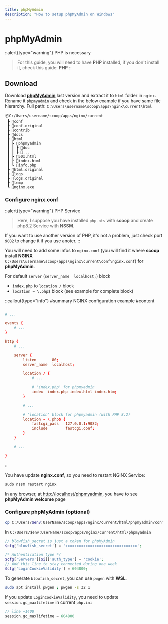 ```yaml
---
title: phpMyAdmin
description: "How to setup phpMyAdmin on Windows"
---
```


# phpMyAdmin

::alert{type="warning"}
PHP is necessary

> For this guide, you will need to have **PHP** installed, if you don't install it, check this guide: **PHP**
> ::

## Download

Download [**phpMyAdmin**](https://www.phpmyadmin.net) last version and extract it to `html` folder in `nginx`. Rename it `phpmyadmin` and check in the below example if you have same file hierarchy.
Full path: `C:\Users\username\scoop\apps\nginx\current\html`

```
📦C:/Users/username/scoop/apps/nginx/current
 ┣ 📂conf
 ┣ 📂conf.original
 ┣ 📂contrib
 ┣ 📂docs
 ┣ 📂html
 ┃ ┣ 📂phpmyadmin
 ┃ ┃ ┣ 📂doc
 ┃ ┃ ┣ 📂...
 ┃ ┣ 📜50x.html
 ┃ ┣ 📜index.html
 ┃ ┗ 📜info.php
 ┣ 📂html.original
 ┣ 📂logs
 ┣ 📂logs.original
 ┣ 📂temp
 ┗ 📜nginx.exe
```

### Configure nginx.conf

::alert{type="warning"}
PHP Service

> Here, I suppose you have installed `php-nts` with **scoop** and create php8.2 Service with **NSSM**.

If you want to use another version of PHP, it's not a problem, just check port `9082` to change it if you use anoter.
::

You will need to add some infos to `nginx.conf` (you will find it where **scoop** install **NGINX** `C:\Users\username\scoop\apps\nginx\current\conf\nginx.conf`) for **phpMyAdmin**.

For default `server` (`server_name  localhost;`) block

- `index.php` to `location /` block
- `location ~ \.php$` block (see example for complete block)

::callout{type="info"}
#summary
NGINX configuration example
#content

```nginx:C:\Users\username\scoop\apps\nginx\current\conf\nginx.conf

# ...

events {
    # ...
}

http {
    # ...

    server {
        listen       80;
        server_name  localhost;

        location / {
            # ...

            # 'index.php' for phpmyadmin
            index  index.php index.html index.htm;
        }

        # ...

        # 'location' block for phpmyadmin (with PHP 8.2)
        location ~ \.php$ {
            fastcgi_pass   127.0.0.1:9082;
            include        fastcgi.conf;
        }
    }

    # ...

}
```

::

You have update **nginx.conf**, so you need to restart NGINX Service:

```powershell [PowerShell]
sudo nssm restart nginx
```

In any browser, at <http://localhost/phpmyadmin>, you have to see **phpMyAdmin welcome** page

### Configure phpMyAdmin (optional)

```sh
cp C:/Users/$env:UserName/scoop/apps/nginx/current/html/phpmyadmin/config.sample.inc.php C:/Users/$env:UserName/scoop/apps/nginx/current/html/phpmyadmin/config.inc.php
```

In `C:/Users/$env:UserName/scoop/apps/nginx/current/html/phpmyadmin`

```php title="config.inc.php"
// blowfish_secret is just a token for phpMyAdmin
$cfg['blowfish_secret'] = 'xxxxxxxxxxxxxxxxxxxxxxxxxxxxxxxx';

/* Authentication type */
$cfg['Servers'][$i]['auth_type'] = 'cookie';
// Add this line to stay connected during one week
$cfg['LoginCookieValidity'] = 604800;
```

To generate `blowfish_secret`, you can use `pwgen` with **WSL**.

```sh
sudo apt install pwgen ; pwgen -s 32 1
```

If you update `LoginCookieValidity`, you need to update `session.gc_maxlifetime` in current `php.ini`

```php title="php.ini]
// line ~1400
session.gc_maxlifetime = 604800
```
